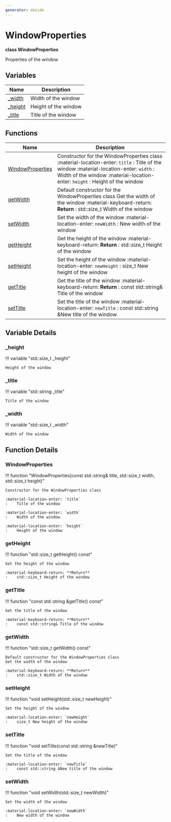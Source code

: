 ```yaml
---
generator: doxide
---
```



# WindowProperties

**class WindowProperties**

Properties of the window


## Variables

| Name | Description |
| ---- | ----------- |
| [_width](#_width) | Width of the window  |
| [_height](#_height) | Height of the window  |
| [_title](#_title) | Title of the window  |

## Functions

| Name | Description |
| ---- | ----------- |
| [WindowProperties](#WindowProperties) | Constructor for the WindowProperties class :material-location-enter: `title` :    Title of the window :material-location-enter: `width` :    Width of the window :material-location-enter: `height` :    Height of the window  |
| [getWidth](#getWidth) | Default constructor for the WindowProperties class Get the width of the window :material-keyboard-return: **Return** :    std::size_t Width of the window  |
| [setWidth](#setWidth) | Set the width of the window :material-location-enter: `newWidth` :    New width of the window  |
| [getHeight](#getHeight) | Get the height of the window :material-keyboard-return: **Return** :    std::size_t Height of the window  |
| [setHeight](#setHeight) | Set the height of the window :material-location-enter: `newHeight` :    size_t New height of the window  |
| [getTitle](#getTitle) | Get the title of the window :material-keyboard-return: **Return** :    const std::string& Title of the window  |
| [setTitle](#setTitle) | Set the title of the window :material-location-enter: `newTitle` :    const std::string &New title of the window  |

## Variable Details

### _height<a name="_height"></a>

!!! variable "std::size_t _height"

    Height of the window
    

### _title<a name="_title"></a>

!!! variable "std::string _title"

    Title of the window
    

### _width<a name="_width"></a>

!!! variable "std::size_t _width"

    Width of the window
    

## Function Details

### WindowProperties<a name="WindowProperties"></a>
!!! function "WindowProperties(const std::string&amp; title, std::size_t width, std::size_t height)"

    Constructor for the WindowProperties class
    
    :material-location-enter: `title`
    :    Title of the window
        
    :material-location-enter: `width`
    :    Width of the window
        
    :material-location-enter: `height`
    :    Height of the window
    

### getHeight<a name="getHeight"></a>
!!! function "std::size_t getHeight() const"

    Get the height of the window
        
    :material-keyboard-return: **Return**
    :    std::size_t Height of the window
    

### getTitle<a name="getTitle"></a>
!!! function "const std::string &amp;getTitle() const"

    Get the title of the window
        
    :material-keyboard-return: **Return**
    :    const std::string& Title of the window
    

### getWidth<a name="getWidth"></a>
!!! function "std::size_t getWidth() const"

    Default constructor for the WindowProperties class
    Get the width of the window
        
    :material-keyboard-return: **Return**
    :    std::size_t Width of the window
    

### setHeight<a name="setHeight"></a>
!!! function "void setHeight(std::size_t newHeight)"

    Set the height of the window
        
    :material-location-enter: `newHeight`
    :    size_t New height of the window
    

### setTitle<a name="setTitle"></a>
!!! function "void setTitle(const std::string &amp;newTitle)"

    Set the title of the window
        
    :material-location-enter: `newTitle`
    :    const std::string &New title of the window
    

### setWidth<a name="setWidth"></a>
!!! function "void setWidth(std::size_t newWidth)"

    Set the width of the window
        
    :material-location-enter: `newWidth`
    :    New width of the window
    


